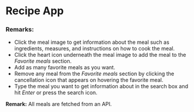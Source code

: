 
# Recipe App 

### Remarks: 
 - Click the meal image to get information about the meal such as ingredients, measures, and instructions on how to cook the meal. 
 - Click the heart icon underneath the meal image to add the meal to the *Favorite meals* section. 
 - Add as many favorite meals as you want. 
 - Remove any meal from the *Favorite meals* section by clicking the cancellation icon that appears on hovering the favorite meal. 
 - Type the meal you want to get information about in the search box and hit *Enter* or press the search icon. 
 
 **Remark:** All meals are fetched from an API. 
